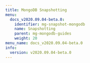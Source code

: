 ```yaml
---
title: MongoDB Snapshotting
menu:
  docs_v2020.09.04-beta.0:
    identifier: mg-snapshot-mongodb
    name: Snapshotting
    parent: mg-mongodb-guides
    weight: 20
menu_name: docs_v2020.09.04-beta.0
info:
  version: v2020.09.04-beta.0
---
```


